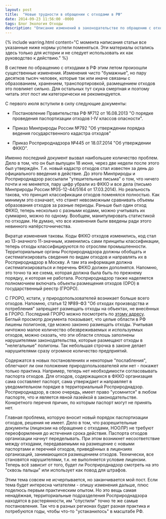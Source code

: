 ```yaml
---
layout: post
title:  "Новые трудности в обращении с отходами в РФ"
date: 2014-09-23 11:56:00 -0000
tags: Блог Экология Отходы
description: "Описание изменений в законодательстве по обращению с отходами."
---
```


{% include warring.html content="С момента написания статьи все указанные ниже нормы успели поменяться. Эти материалы остались здесь только для истории и не следует использовать их как руководство к действию." %}

В системе по обращению с отходами в РФ этим летом произошли существенные изменения. Изменения чисто "бумажные", но пару десятков тысяч человек, которые так или иначе связаны с образованием, хранением, транспортировкой, размещением отходов это повлияет сильно. Для остальных тут скука смертная и поэтому читать этот пост им категорически не рекомендуется.

С первого июля вступили в силу следующие документы:

- Постановление Правительства РФ №712 от 16.08.2013 "О порядке проведения паспортизации отходов I-IV классов опасности".

- Приказ Минприроды России №792 "Об утверждении порядка ведения государственного кадастра отходов"

- Приказ Росприроднадзора №445 от 18.07.2014 "Об утверждении ФККО".

Именно последний документ вызвал наибольшее количество проблем. Дело в том, что он был выпущен 18 июня, через две недели после этого был утверждён. Т.е. новый кадастр отходов стал известен за день до официального введения в действие. До этого Минприроды и Росприроднадзор рассылали "утешительные письма" о том, что ничего почти и не меняется, пару цифр убрали из ФККО и все дела (письмо Минприроды России №05-12-44/5164 от 17.03.2014). Но реальность такова, что принцип классификации отходов поменялся полностью. Как минимум это означает, что станет невозможным сравнивать объемы образования отходов за разные периоды. Раньше был один отход ФККО, теперь несколько с разными кодами, можно учитывать их суммарно, можно по одному. Вообщем, манипулировать статистикой по отходам. Не думаю, что все изменения были введены ради этого невинного напёрсточничества.

Вкратце изменения таковы. Коды ФККО отходов изменились, код стал из 13-значного 11-значным, изменились сами принципы классификации, теперь отходы классифицируются по отрослям промышленности. Территориальные органы Росприроднадзора должны обобщать и систематизировать сведения по видам отходов и направлять их в Росприроднадзор в Москву. А там эта информация должна систематизироваться и перечень ФККО должен дополнятся. Напомню, это точно та же схема, которая должна была быть по прежнему порядку, и которая не работала. Росприроднадзор также наделяется полномочием включать объекты размещения отходов (ОРО) в государственный реестр (ГРОРО). 

С ГРОРО, кстати, у природопользователей возникает больше всего отходов. Напомню, статья 12 №89-ФЗ "Об отходах производства и потребления" запрещает размещать отходы на объектах, не внесённых в ГРОРО. Последний ГРОРО можно посмотреть по <a href="http://rpn.gov.ru/sites/all/files/users/navdoctor/attachedfiles/groro.rar">этому адресу</a>. Беглый просмотр документа показывает, что целые области в РФ лишены полигонов, где можно законно размещать отходы. Учитывая ничтожно малое количество обезвреживаемых и используемых отходов, можно сказать, что эти области сплошь заполнены нарушителями законодательства, которые размещают отходы в "нелегальные" полигоны. Так небольшая строчка в законе делает нарушителями сразу огромное количество предприятий.

Содержатся в новых постановлениях и некоторые "послабления", облегчают ли они положение природопользователей или нет - покажет только практика. Например, теперь нет необходимости согласовывать паспорта отходов. Для отходов, содержащихся в ФККО организация сама составляет паспорт, сама утверждает и направляет в уведомительном порядке в территориальный Росприроднадзор. Росприроднадзор, в свою очередь, имеет право "усомнится" в любом паспорте, что и является явной лазейкой в законодательстве. Конкретного перечня причин, по которым паспорт могут не принять нет.

Главная проблема, которую вносит новый порядок паспортизации отходов, решения не имеет. Дело в том, что разрешительные документы (лицензии на обращение с отходами, НООЛР) не требуют переоформления до истечения срока действия. Паспорта отходов организации начнут переделывать. При этом возникнет несоответствие между отходами, передаваемыми на размещение с новыми паспортами и перечней отходов, приведённых в лицензиях организаций, занимающихся размещением отходов. Технически, все становятся нарушителями, т.к. не выполняется условие лицензии. Теперь всё зависит от того, будет ли Росприроднадзор смотреть на это "сквозь пальцы" или использует как повод для штрафов.

Этим тема совсем не исчерпывается, но заканчивается мой пост. Если тема будет интересна читателям - опишу изменения дальше, плюс поделюсь первым практическим опытом. Но это вещь самая ненадёжная, территориальные подразделения Росприроднадзора находятся в растерянности, им "спустили" точно те же самые постановления. Так что в разных регионах будет разная практика и потребуются годы, чтобы что-то "устаканилось" в масштабе РФ.
